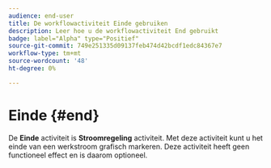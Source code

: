```yaml
---
audience: end-user
title: De workflowactiviteit Einde gebruiken
description: Leer hoe u de workflowactiviteit End gebruikt
badge: label="Alpha" type="Positief"
source-git-commit: 749e251335d09137feb474d42bcdf1edc84367e7
workflow-type: tm+mt
source-wordcount: '48'
ht-degree: 0%

---
```



# Einde {#end}

De **Einde** activiteit is **Stroomregeling** activiteit. Met deze activiteit kunt u het einde van een werkstroom grafisch markeren. Deze activiteit heeft geen functioneel effect en is daarom optioneel.
